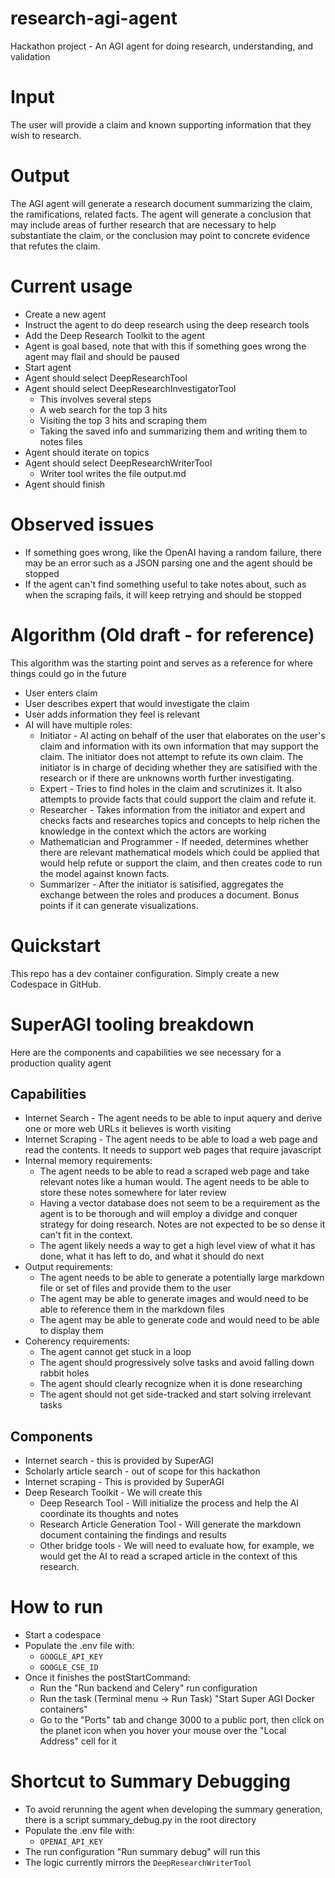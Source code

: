 # research-agi-agent
Hackathon project - An AGI agent for doing research, understanding, and validation

# Input
The user will provide a claim and known supporting information that they wish to research.

# Output
The AGI agent will generate a research document summarizing the claim, the ramifications, related facts. The agent will generate a conclusion that may include areas of further research that are necessary to help substantiate the claim, or the conclusion may point to concrete evidence that refutes the claim.

# Current usage
- Create a new agent
- Instruct the agent to do deep research using the deep research tools
- Add the Deep Research Toolkit to the agent
- Agent is goal based, note that with this if something goes wrong the agent may flail and should be paused
- Start agent
- Agent should select DeepResearchTool
- Agent should select DeepResearchInvestigatorTool
  - This involves several steps
  - A web search for the top 3 hits
  - Visiting the top 3 hits and scraping them
  - Taking the saved info and summarizing them and writing them to notes files
- Agent should iterate on topics
- Agent should select DeepResearchWriterTool
  - Writer tool writes the file output.md
- Agent should finish

# Observed issues
- If something goes wrong, like the OpenAI having a random failure, there may be an error such as a JSON parsing one and the agent should be stopped
- If the agent can't find something useful to take notes about, such as when the scraping fails, it will keep retrying and should be stopped

# Algorithm (Old draft - for reference)
This algorithm was the starting point and serves as a reference for where things could go in the future

- User enters claim
- User describes expert that would investigate the claim
- User adds information they feel is relevant
- AI will have multiple roles:
  - Initiator - AI acting on behalf of the user that elaborates on the user's claim and information with its own information that may support the claim. The initiator does not attempt to refute its own claim. The initiator is in charge of deciding whether they are satisified with the research or if there are unknowns worth further investigating.
  - Expert - Tries to find holes in the claim and scrutinizes it. It also attempts to provide facts that could support the claim and refute it.
  - Researcher - Takes information from the initiator and expert and checks facts and researches topics and concepts to help richen the knowledge in the context which the actors are working
  - Mathematician and Programmer - If needed, determines whether there are relevant mathematical models which could be applied that would help refute or support the claim, and then creates code to run the model against known facts.
  - Summarizer - After the initiator is satisified, aggregates the exchange between the roles and produces a document. Bonus points if it can generate visualizations.

# Quickstart
This repo has a dev container configuration. Simply create a new Codespace in GitHub.

# SuperAGI tooling breakdown
Here are the components and capabilities we see necessary for a production quality agent

## Capabilities
- Internet Search - The agent needs to be able to input aquery and derive one or more web URLs it believes is worth visiting
- Internet Scraping - The agent needs to be able to load a web page and read the contents. It needs to support web pages that require javascript
- Internal memory requirements:
  - The agent needs to be able to read a scraped web page and take relevant notes like a human would. The agent needs to be able to store these notes somewhere for later review
  - Having a vector database does not seem to be a requirement as the agent is to be thorough and will employ a dividge and conquer strategy for doing research. Notes are not expected to be so dense it can't fit in the context.
  - The agent likely needs a way to get a high level view of what it has done, what it has left to do, and what it should do next
- Output requirements:
  - The agent needs to be able to generate a potentially large markdown file or set of files and provide them to the user
  - The agent may be able to generate images and would need to be able to reference them in the markdown files
  - The agent may be able to generate code and would need to be able to display them
- Coherency requirements:
  - The agent cannot get stuck in a loop
  - The agent should progressively solve tasks and avoid falling down rabbit holes
  - The agent should clearly recognize when it is done researching
  - The agent should not get side-tracked and start solving irrelevant tasks

## Components
- Internet search - this is provided by SuperAGI
- Scholarly article search - out of scope for this hackathon
- Internet scraping - This is provided by SuperAGI
- Deep Research Toolkit - We will create this
  - Deep Research Tool - Will initialize the process and help the AI coordinate its thoughts and notes
  - Research Article Generation Tool - Will generate the markdown document containing the findings and results
  - Other bridge tools - We will need to evaluate how, for example, we would get the AI to read a scraped article in the context of this research.

# How to run
- Start a codespace
- Populate the .env file with:
  - `GOOGLE_API_KEY`
  - `GOOGLE_CSE_ID`
- Once it finishes the postStartCommand:
  - Run the "Run backend and Celery" run configuration
  - Run the task (Terminal menu -> Run Task) "Start Super AGI Docker containers"
  - Go to the "Ports" tab and change 3000 to a public port, then click on the planet icon when you hover your mouse over the "Local Address" cell for it

# Shortcut to Summary Debugging
- To avoid rerunning the agent when developing the summary generation, there is a script summary_debug.py in the root directory
- Populate the .env file with:
  - `OPENAI_API_KEY`
- The run configuration "Run summary debug" will run this
- The logic currently mirrors the `DeepResearchWriterTool`
